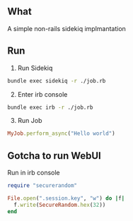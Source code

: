 ## What

A simple non-rails sidekiq implmantation

## Run

1. Run Sidekiq

```bash
bundle exec sidekiq -r ./job.rb
```

2. Enter irb console

```bash
bundle exec irb -r ./job.rb
```

3. Run Job

```rb
MyJob.perform_async("Hello world")
```

## Gotcha to run WebUI

Run in irb console

```rb
require "securerandom"

File.open(".session.key", "w") do |f|
  f.write(SecureRandom.hex(32))
end
```
